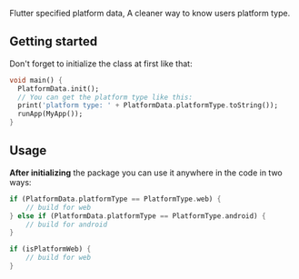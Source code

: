 Flutter specified platform data, A cleaner way to know users platform type.

## Getting started

Don't forget to initialize the class at first like that: 
```dart
void main() {
  PlatformData.init();
  // You can get the platform type like this:
  print('platform type: ' + PlatformData.platformType.toString());
  runApp(MyApp());
}
```

## Usage
**After initializing** the package you can use it anywhere in the code in two ways:
```dart
if (PlatformData.platformType == PlatformType.web) {
    // build for web
} else if (PlatformData.platformType == PlatformType.android) {
    // build for android
}
```
```dart
if (isPlatformWeb) {
    // build for web
}
```
